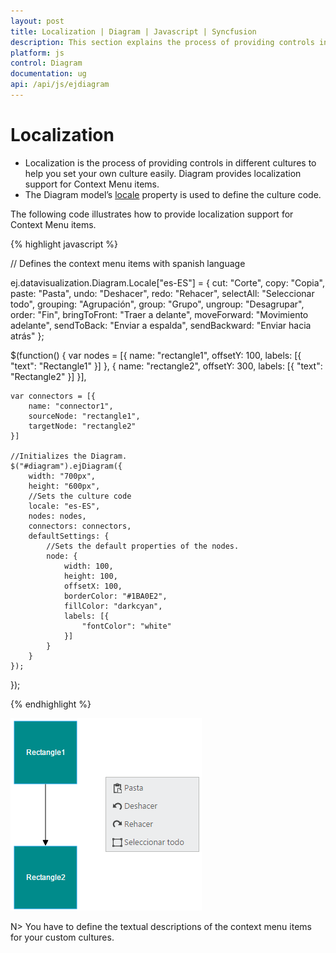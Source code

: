 ```yaml
---
layout: post
title: Localization | Diagram | Javascript | Syncfusion
description: This section explains the process of providing controls in different cultures to help you set your own culture easily in ejDiagram.
platform: js
control: Diagram
documentation: ug
api: /api/js/ejdiagram
---
```


# Localization

* Localization is the process of providing controls in different cultures to help you set your own culture easily. Diagram provides localization support for Context Menu items.
* The Diagram model’s [locale](/api/js/ejdiagram#members:locale "locale") property is used to define the culture code. 

The following code illustrates how to provide localization support for Context Menu items.

{% highlight javascript %}

// Defines the context menu items with spanish language

ej.datavisualization.Diagram.Locale["es-ES"] = {
	cut: "Corte",
	copy: "Copia",
	paste: "Pasta",
	undo: "Deshacer",
	redo: "Rehacer",
	selectAll: "Seleccionar todo",
	grouping: "Agrupación",
	group: "Grupo",
	ungroup: "Desagrupar",
	order: "Fin",
	bringToFront: "Traer a delante",
	moveForward: "Movimiento adelante",
	sendToBack: "Enviar a espalda",
	sendBackward: "Enviar hacia atrás"
};

$(function() {
	var nodes = [{
		name: "rectangle1",
		offsetY: 100,
		labels: [{
			"text": "Rectangle1"
		}]
	}, {
		name: "rectangle2",
		offsetY: 300,
		labels: [{
			"text": "Rectangle2"
		}]
	}],
	
	var connectors = [{
		name: "connector1",
		sourceNode: "rectangle1",
		targetNode: "rectangle2"
	}]

	//Initializes the Diagram.
	$("#diagram").ejDiagram({
		width: "700px",
		height: "600px",
		//Sets the culture code
		locale: "es-ES",
		nodes: nodes,
		connectors: connectors,
		defaultSettings: {
			//Sets the default properties of the nodes.
			node: {
				width: 100,
				height: 100,
				offsetX: 100,
				borderColor: "#1BA0E2",
				fillColor: "darkcyan",
				labels: [{
					"fontColor": "white"
				}]
			}
		}
	});
});

{% endhighlight %}

![](/js/Diagram/Localization_images/Localization_img1.png)

N> You have to define the textual descriptions of the context menu items for your custom cultures.